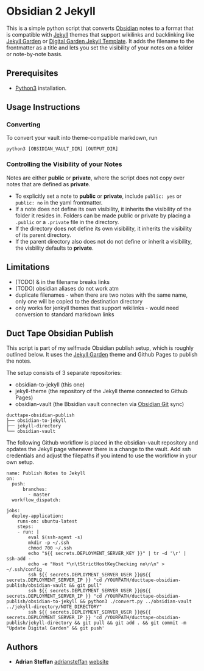 # Obsidian 2 Jekyll

This is a simple python script that converts [Obsidian](https://obsidian.md/) notes to a format that is compatible with [Jekyll](https://jekyllrb.com/) themes that support wikilinks and backlinking like [Jekyll Garden](https://github.com/Jekyll-Garden/jekyll-garden.github.io) or [Digital Garden Jekyll Template](https://github.com/maximevaillancourt/digital-garden-jekyll-template). It adds the filename to the frontmatter as a title and lets you set the visibility of your notes on a folder or note-by-note basis.

## Prerequisites

* [Python3](https://www.python.org/downloads/) installation.

## Usage Instructions

### Converting

To convert your vault into theme-compatible markdown, run

```
python3 [OBSIDIAN_VAULT_DIR] [OUTPUT_DIR]
```

### Controlling the Visibility of your Notes

Notes are either **public** or **private**, where the script does not copy over notes that are defined as **private**.

* To explicitly set a note to **public** or **private**, include `public: yes` or `public: no` in the yaml frontmatter.
* If a note does not define its own visibility, it inherits the visibility of the folder it resides in. Folders can be made public or private by placing a `.public` or a `.private` file in the directory.
* If the directory does not define its own visibility, it inherits the visibility of its parent directory.
* If the parent directory also does not do not define or inherit a visibility, the visbility defaults to **private**.


## Limitations

* (TODO) & in the filename breaks links
* (TODO) obsidian aliases do not work atm
* duplicate filenames - when there are two notes with the same name, only one will be copied to the destination directory
* only works for jenkyll themes that support wikilinks - would need conversion to standard markdown links


## Duct Tape Obsidian Publish

This script is part of my selfmade Obsidian publish setup, which is roughly outlined below. It uses the [Jekyll Garden](https://github.com/Jekyll-Garden/jekyll-garden.github.io) theme and Github Pages to publish the notes.

The setup consists of 3 separate repositories:

* obsidian-to-jekyll (this one)
* jekyll-theme (the repository of the Jekyll theme connected to Github Pages)
* obsidian-vault (the Bbsidian vault connecten via [Obsidian Git](https://github.com/denolehov/obsidian-git) sync)


```
ducttape-obsidian-publish
├── obsidian-to-jekyll
├── jekyll-directory
└── obsidian-vault
```

The following Github workflow is placed in the obsidian-vault repository and opdates the Jekyll page whenever there is a change to the vault.
Add ssh credentials and adjust the filepaths if you intend to use the workflow in your own setup.

```
name: Publish Notes to Jekyll
on: 
  push:
      branches:
        - master
  workflow_dispatch:

jobs:
  deploy-application:
    runs-on: ubuntu-latest
    steps:
    - run: |
        eval $(ssh-agent -s)
        mkdir -p ~/.ssh
        chmod 700 ~/.ssh
        echo "${{ secrets.DEPLOYMENT_SERVER_KEY }}" | tr -d '\r' | ssh-add -
        echo -e "Host *\n\tStrictHostKeyChecking no\n\n" > ~/.ssh/config
        ssh ${{ secrets.DEPLOYMENT_SERVER_USER }}@${{ secrets.DEPLOYMENT_SERVER_IP }} "cd /YOURPATH/ducttape-obsidian-publish/obsidian-vault && git pull"
        ssh ${{ secrets.DEPLOYMENT_SERVER_USER }}@${{ secrets.DEPLOYMENT_SERVER_IP }} "cd /YOURPATH/ducttape-obsidian-publish/obsidian-to-jekyll && python3 ./convert.py ../obsidian-vault ../jekyll-directory/NOTE_DIRECTORY"
        ssh ${{ secrets.DEPLOYMENT_SERVER_USER }}@${{ secrets.DEPLOYMENT_SERVER_IP }} 'cd /YOURPATH/ducttape-obsidian-publish/jekyll-directory && git pull && git add . && git commit -m "Update Digital Garden" && git push'
```

## Authors

- **Adrian Steffan** [adriansteffan](https://github.com/adriansteffan) [website](https://adriansteffan.com/)

